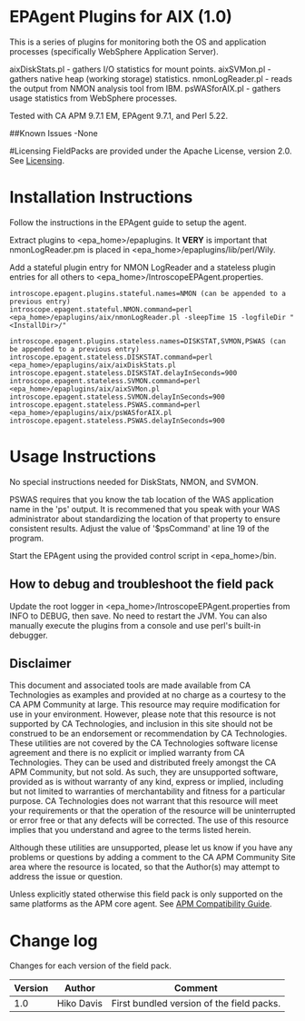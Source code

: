 # EPAgent Plugins for AIX (1.0)

This is a series of plugins for monitoring both the OS and application processes (specifically WebSphere Application Server).

aixDiskStats.pl - gathers I/O statistics for mount points.
aixSVMon.pl - gathers native heap (working storage) statistics.
nmonLogReader.pl - reads the output from NMON analysis tool from IBM.
psWASforAIX.pl - gathers usage statistics from WebSphere processes.

Tested with CA APM 9.7.1 EM, EPAgent 9.7.1, and Perl 5.22.

##Known Issues
-None

#Licensing
FieldPacks are provided under the Apache License, version 2.0. See [Licensing](https://www.apache.org/licenses/LICENSE-2.0).


# Installation Instructions

Follow the instructions in the EPAgent guide to setup the agent.

Extract plugins to <epa_home>/epaplugins.
It **VERY** is important that nmonLogReader.pm is placed in \<epa_home\>/epaplugins/lib/perl/Wily.

Add a stateful plugin entry for NMON LogReader and a stateless plugin entries for all others to \<epa_home\>/IntroscopeEPAgent.properties.

	introscope.epagent.plugins.stateful.names=NMON (can be appended to a previous entry)
	introscope.epagent.stateful.NMON.command=perl <epa_home>/epaplugins/aix/nmonLogReader.pl -sleepTime 15 -logfileDir "<InstallDir>/"

	introscope.epagent.plugins.stateless.names=DISKSTAT,SVMON,PSWAS (can be appended to a previous entry)
	introscope.epagent.stateless.DISKSTAT.command=perl <epa_home>/epaplugins/aix/aixDiskStats.pl
	introscope.epagent.stateless.DISKSTAT.delayInSeconds=900
	introscope.epagent.stateless.SVMON.command=perl <epa_home>/epaplugins/aix/aixSVMon.pl
	introscope.epagent.stateless.SVMON.delayInSeconds=900
	introscope.epagent.stateless.PSWAS.command=perl <epa_home>/epaplugins/aix/psWASforAIX.pl
	introscope.epagent.stateless.PSWAS.delayInSeconds=900


# Usage Instructions
No special instructions needed for DiskStats, NMON, and SVMON.

PSWAS requires that you know the tab location of the WAS application name in the 'ps' output. It is recommened that you speak with your WAS administrator about standardizing the location of that property to ensure consistent results. Adjust the value of '$psCommand' at line 19 of the program.

Start the EPAgent using the provided control script in \<epa_home\>/bin.

## How to debug and troubleshoot the field pack
Update the root logger in \<epa_home\>/IntroscopeEPAgent.properties from INFO to DEBUG, then save. No need to restart the JVM.
You can also manually execute the plugins from a console and use perl's built-in debugger.

## Disclaimer
This document and associated tools are made available from CA Technologies as examples and provided at no charge as a courtesy to the CA APM Community at large. This resource may require modification for use in your environment. However, please note that this resource is not supported by CA Technologies, and inclusion in this site should not be construed to be an endorsement or recommendation by CA Technologies. These utilities are not covered by the CA Technologies software license agreement and there is no explicit or implied warranty from CA Technologies. They can be used and distributed freely amongst the CA APM Community, but not sold. As such, they are unsupported software, provided as is without warranty of any kind, express or implied, including but not limited to warranties of merchantability and fitness for a particular purpose. CA Technologies does not warrant that this resource will meet your requirements or that the operation of the resource will be uninterrupted or error free or that any defects will be corrected. The use of this resource implies that you understand and agree to the terms listed herein.

Although these utilities are unsupported, please let us know if you have any problems or questions by adding a comment to the CA APM Community Site area where the resource is located, so that the Author(s) may attempt to address the issue or question.

Unless explicitly stated otherwise this field pack is only supported on the same platforms as the APM core agent. See [APM Compatibility Guide](http://www.ca.com/us/support/ca-support-online/product-content/status/compatibility-matrix/application-performance-management-compatibility-guide.aspx).


# Change log
Changes for each version of the field pack.

Version | Author | Comment
--------|--------|--------
1.0 | Hiko Davis | First bundled version of the field packs.
